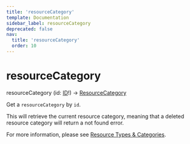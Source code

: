 ```yaml
---
title: 'resourceCategory'
template: Documentation
sidebar_label: resourceCategory
deprecated: false
nav:
  title: 'resourceCategory'
  order: 10
---
```


# resourceCategory

<div className="pb-4 font-roboto-slab text-lg"><span className="font-bold">resourceCategory</span> <span style={{'fontWeight':400,'fontSize':'0.85em'}}>(id: <a href="/guardrails/docs/reference/graphql/scalar/ID">ID</a>!) &rarr; <a href="/guardrails/docs/reference/graphql/object/ResourceCategory">ResourceCategory</a></span>
</div>



Get a `resourceCategory` by `id`.

This will retrieve the current resource category, meaning that a deleted resource category will return a not found error.

For more information, please see [Resource Types & Categories](https://turbot.com/guardrails/docs/concepts/resources/types-categories).